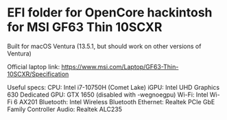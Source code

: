 # EFI folder for OpenCore hackintosh for MSI GF63 Thin 10SCXR

Built for macOS Ventura (13.5.1, but should work on other versions of Ventura)

Official laptop link: https://www.msi.com/Laptop/GF63-Thin-10SCXR/Specification

Useful specs:
CPU: Intel i7-10750H (Comet Lake)
iGPU: Intel UHD Graphics 630
Dedicated GPU: GTX 1650 (disabled with -wegnoegpu)
Wi-Fi: Intel Wi-Fi 6 AX201
Bluetooth: Intel Wireless Bluetooth
Ethernet: Realtek PCIe GbE Family Controller
Audio: Realtek ALC235
